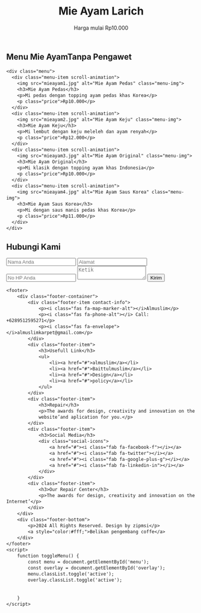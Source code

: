 <!DOCTYPE html>
<html lang="id">
<head>
  <meta charset="UTF-8">
  <meta name="viewport" content="width=device-width, initial-scale=1.0">
  <title> Mie Ayam </title>
      <link
      href="https://fonts.googleapis.com/css2?family=Dancing+Script&display=swap">
  <link rel="stylesheet" href="style-zip.css">
</head>
<body>
  <!-- Header -->
  <header class="header">
    <h1>Mie Ayam Larich</h1>
    <p class="price-33">Harga mulai Rp10.000</p>
  </header>

  <!-- Menu Section -->
  <section class="menu-section">
    <h2 class="section-title">Menu Mie Ayam<p1>Tanpa Pengawet</p1></h2>
    
    <div class="menu">
      <div class="menu-item scroll-animation">
        <img src="mieayam1.jpg" alt="Mie Ayam Pedas" class="menu-img">
        <h3>Mie Ayam Pedas</h3>
        <p>Mi pedas dengan topping ayam pedas khas Korea</p>
        <p class="price">Rp10.000</p>
      </div>
      <div class="menu-item scroll-animation">
        <img src="mieayam2.jpg" alt="Mie Ayam Keju" class="menu-img">
        <h3>Mie Ayam Keju</h3>
        <p>Mi lembut dengan keju meleleh dan ayam renyah</p>
        <p class="price">Rp12.000</p>
      </div>
      <div class="menu-item scroll-animation">
        <img src="mieayam3.jpg" alt="Mie Ayam Original" class="menu-img">
        <h3>Mie Ayam Original</h3>
        <p>Mi klasik dengan topping ayam khas Indonesia</p>
        <p class="price">Rp10.000</p>
      </div>
      <div class="menu-item scroll-animation">
        <img src="mieayam4.jpg" alt="Mie Ayam Saus Korea" class="menu-img">
        <h3>Mie Ayam Saus Korea</h3>
        <p>Mi dengan saus manis pedas khas Korea</p>
        <p class="price">Rp11.000</p>
      </div>
    </div>
  </section>

  <!-- pesan  -->
<section class="chat-section">
  <h2 class="section-title">Hubungi Kami</h2>
  <form class="chat-form" action="https://formspree.io/f/movqdbld" method="POST" id="chatForm">
    <input type="text" name="name" placeholder="Nama Anda" required>
    <input type="text" name="Alamat" placeholder="Alamat" required>
    <input type="tel" name="phone" placeholder="No HP Anda" required>
    <textarea name="message" placeholder="Ketik" required></textarea>
    <button type="submit">Kirim</button>
  </form>
</section>

    <footer>
        <div class="footer-container">
            <div class="footer-item contact-info">
                <p><i class="fas fa-map-marker-alt"></i>Almuslim</p>
                <p><i class="fas fa-phone-alt"></i> Call: +6289512595271</p>
                <p><i class="fas fa-envelope"></i>almuslimkarpet@gmail.com</p>
            </div>
            <div class="footer-item">
                <h3>Usefull Link</h3>
                <ul>
                    <li><a href="#">almuslim</a></li>
                    <li><a href="#">Baittulmuslim</a></li>
                    <li><a href="#">Design</a></li>
                    <li><a href="#">policy</a></li>
                </ul>
            </div>
            <div class="footer-item">
                <h3>Repair</h3>
                <p>The awards for design, creativity and innovation on the
                website’and aplication for you.</p>
            </div>
            <div class="footer-item">
                <h3>Social Media</h3>
                <div class="social-icons">
                    <a href="#"><i class="fab fa-facebook-f"></i></a>
                    <a href="#"><i class="fab fa-twitter"></i></a>
                    <a href="#"><i class="fab fa-google-plus-g"></i></a>
                    <a href="#"><i class="fab fa-linkedin-in"></i></a>
                </div>
            </div>
            <div class="footer-item">
                <h3>Our Repair Center</h3>
                <p>The awards for design, creativity and innovation on the Internet’</p>
            </div>
        </div>
        <div class="footer-bottom">
            <p>2024 All Rights Reserved. Design by zipmsi</p>
            <a style="color:#fff;">Belikan pengembang coffe</a>
        </div>
    </footer>
    <script>
        function toggleMenu() {
            const menu = document.getElementById('menu');
            const overlay = document.getElementById('overlay');
            menu.classList.toggle('active');
            overlay.classList.toggle('active');
        

        }
    </script>

  <!-- JavaScript -->
  <script src="script-zip.js"></script>
</body>
</html>
